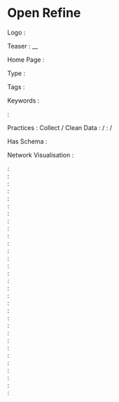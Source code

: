 # Open Refine

Logo
:   ![]()

Teaser
:   __

Home Page
:   

Type
:   

Tags
:   

Keywords
:   

:   

Practices
:   Collect / Clean Data
:    / 
:    / 

Has Schema
:   

Network Visualisation
:   


:   
:   
:   
:   
:   
:   
:   
:   
:   
:   
:   
:   
:   
:   
:   
:   
:   
:   
:   
:   
:   
:   
:   
:   
:   
:   
:   
:   
:   
:   
:   
